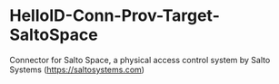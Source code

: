 # HelloID-Conn-Prov-Target-SaltoSpace
Connector for Salto Space, a physical access control system by Salto Systems (https://saltosystems.com)
